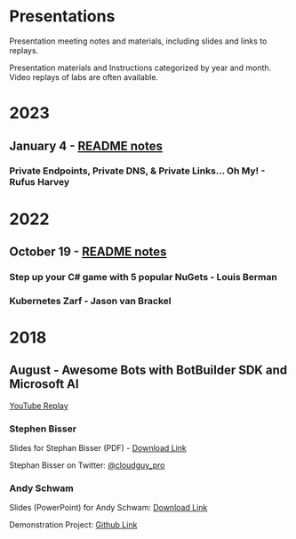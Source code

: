# Presentations
Presentation meeting notes and materials, including slides and links to replays.

Presentation materials and Instructions categorized by year and month.  Video replays of labs are often available.  

# 2023

## January 4 - [README notes](https://github.com/phillydotnet/Presentations/blob/master/README.md)

### Private Endpoints, Private DNS, & Private Links... Oh My! - Rufus Harvey

# 2022

## October 19 - [README notes](https://github.com/phillydotnet/Presentations/blob/master/2022/1019-dotnet/README.md)
### Step up your C# game with 5 popular NuGets - Louis Berman
### Kubernetes Zarf - Jason van Brackel

# 2018

## August - Awesome Bots with BotBuilder SDK and Microsoft AI

[YouTube Replay](https://www.youtube.com/watch?v=x9gUGrJRrGA)

### Stephen Bisser
Slides for Stephan Bisser (PDF) - [Download Link](/2018/08/SB_Boost_WP_with_AI.pdf)

Stephan Bisser on Twitter: [@cloudguy_pro](https://twitter.com/cloudguy_pro)

### Andy Schwam
Slides (PowerPoint) for Andy Schwam: [ Download Link ](http://www.schwammysays.net/wp-content/uploads/2018/08/BotFrameworkSlides.zip)

Demonstration Project: [Github Link](https://github.com/schwammy/conference-bot)

